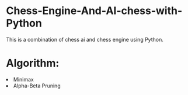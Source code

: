 # Chess-Engine-And-AI-chess-with-Python
This is a combination of chess ai and chess engine using Python.

# Algorithm:
<li>Minimax
<li>Alpha-Beta Pruning


